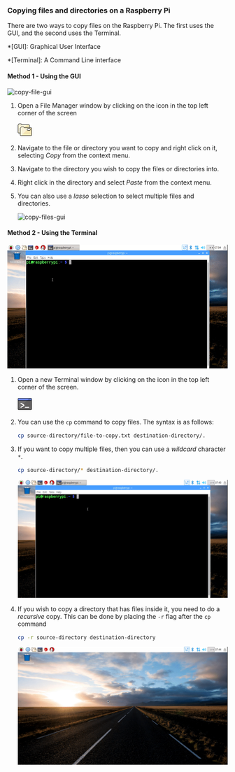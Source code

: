 ### Copying files and directories on a Raspberry Pi

There are two ways to copy files on the Raspberry Pi. The first uses the GUI, and the second uses the Terminal.

*[GUI]: Graphical User Interface

*[Terminal]: A Command Line interface

#### Method 1 - Using the GUI

![copy-file-gui](images/copy-file-gui.gif)

1. Open a File Manager window by clicking on the icon in the top left corner of the screen

   ![file-manager](images/file-manager.png)

1. Navigate to the file or directory you want to copy and right click on it, selecting *Copy* from the context menu.
1. Navigate to the directory you wish to copy the files or directories into.
1. Right click in the directory and select *Paste* from the context menu.
1. You can also use a *lasso* selection to select multiple files and directories.

   ![copy-files-gui](images/copy-files-gui.gif)


#### Method 2 - Using the Terminal

![copy-file-cli](images/copy-file-cli.gif)

1. Open a new Terminal window by clicking on the icon in the top left corner of the screen.

   ![terminal](images/terminal.png)

1. You can use the `cp` command to copy files. The syntax is as follows:

   ~~~bash
   cp source-directory/file-to-copy.txt destination-directory/.
   ~~~

1. If you want to copy multiple files, then you can use a *wildcard* character `*`.

   ~~~bash
   cp source-directory/* destination-directory/.
   ~~~

   ![copy-files-cli](images/copy-files-cli.gif)

1. If you wish to copy a directory that has files inside it, you need to do a *recursive* copy. This can be done by placing the `-r` flag after the `cp` command

   ~~~bash
   cp -r source-directory destination-directory
   ~~~
   
   ![copy-directory-cli](images/copy-directory-cli.gif)
   
